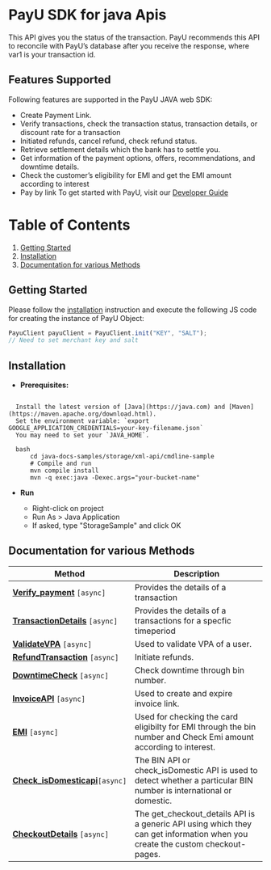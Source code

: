 
# PayU SDK for java Apis
This API gives you the status of the transaction. PayU recommends this API to reconcile with PayU’s database after you receive the response, where var1 is your transaction id.

## Features Supported
Following features are supported in the PayU JAVA web SDK:
- Create Payment Link.
- Verify transactions, check the transaction status, transaction details, or discount rate for a transaction
- Initiated refunds, cancel refund, check refund status.
- Retrieve settlement details which the bank has to settle you.
- Get information of the payment options, offers, recommendations, and downtime details.
- Check the customer’s eligibility for EMI and get the EMI amount according to interest
- Pay by link
  To get started with PayU, visit our [Developer Guide](https://devguide.payu.in/low-code-web-sdk/getting-started-low-code-web-sdk/register-for-a-test-merchant-account/)
# Table of Contents
1. [Getting Started](#getting-started)
2. [Installation](#installation)
3. [Documentation for various Methods](#documentation-for-various-methods)
## Getting Started
Please follow the [installation](#installation) instruction and execute the following JS code for creating the instance of PayU Object:
```javascript
PayuClient payuClient = PayuClient.init("KEY", "SALT");
// Need to set merchant key and salt
```
## Installation
* **Prerequisites:**

```shell

  Install the latest version of [Java](https://java.com) and [Maven](https://maven.apache.org/download.html).
  Set the environment variable: `export GOOGLE_APPLICATION_CREDENTIALS=your-key-filename.json`
  You may need to set your `JAVA_HOME`.

  bash
      cd java-docs-samples/storage/xml-api/cmdline-sample
      # Compile and run
      mvn compile install
      mvn -q exec:java -Dexec.args="your-bucket-name"
```

* **Run**

  * Right-click on project
  * Run As > Java Application
  * If asked, type "StorageSample" and click OK


## Documentation for various Methods
 Method                                                                                                           |  Description
|------------------------------------------------------------------------------------------------------------------| -------------
| [**Verify_payment**](/Users/sumit.pawar/Desktop/Java_SDK/payu-java/src/varify_payment.md) ```[async]```          | Provides the details of a transaction
| [**TransactionDetails**](/Users/sumit.pawar/Desktop/Java_SDK/payu-java/src/Transaction_dtls.md) ```[async]```    | Provides the details of a transactions for a specfic timeperiod
| [**ValidateVPA**](/Users/sumit.pawar/Desktop/Java_SDK/payu-java/src/ValidateUPI.md) ```[async]```                | Used to validate VPA of a user.
| [**RefundTransaction**](/Users/sumit.pawar/Desktop/Java_SDK/payu-java/src/RefunsApi.md) ```[async]```            | Initiate refunds.
| [**DowntimeCheck**](/Users/sumit.pawar/Desktop/Java_SDK/payu-java/src/DowntimeCheck.md) ```[async]```            | Check downtime through bin number.
| [**InvoiceAPI**](/Users/sumit.pawar/Desktop/Java_SDK/payu-java/src/InvoiceAPIs.md) ```[async]```                 |  Used to create and expire invoice link.
| [**EMI**](/Users/sumit.pawar/Desktop/Java_SDK/payu-java/src/EMIApi.md) ```[async]```                             |  Used for checking the card eligibilty for EMI through the bin number and Check Emi amount according to interest.
| [**Check_isDomesticapi**](/Users/sumit.pawar/Desktop/Java_SDK/payu-java/src/check_isDomesticapi.md)```[async]``` | The BIN API or check_isDomestic API is used to detect whether a particular BIN number is international or domestic.
| [**CheckoutDetails**](https://github.com/payu-intrepos/web-sdk-java/blob/main/src/CheckoutDetails.md) ```[async]```        |  The get_checkout_details API is a generic API using which they can get information when you create the custom checkout-pages.
